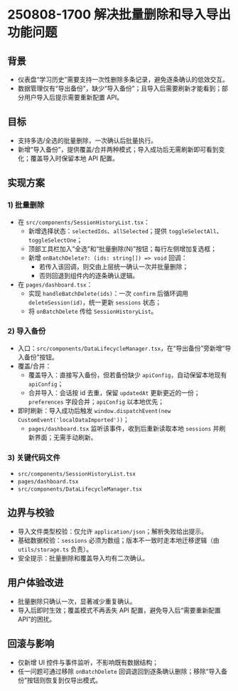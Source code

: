# 250808-1700 解决批量删除和导入导出功能问题

## 背景
- 仪表盘“学习历史”需要支持一次性删除多条记录，避免逐条确认的低效交互。
- 数据管理仅有“导出备份”，缺少“导入备份”；且导入后需要刷新才能看到；部分用户导入后提示需要重新配置 API。

## 目标
- 支持多选/全选的批量删除，一次确认后批量执行。
- 新增“导入备份”，提供覆盖/合并两种模式；导入成功后无需刷新即可看到变化；覆盖导入时保留本地 API 配置。

## 实现方案
### 1) 批量删除
- 在 `src/components/SessionHistoryList.tsx`：
  - 新增选择状态：`selectedIds`、`allSelected`；提供 `toggleSelectAll`、`toggleSelectOne`；
  - 顶部工具栏加入“全选”和“批量删除(N)”按钮；每行左侧增加复选框；
  - 新增 `onBatchDelete?: (ids: string[]) => void` 回调：
    - 若传入该回调，则交由上层统一确认一次并批量删除；
    - 否则回退到组件内的逐条确认逻辑。
- 在 `pages/dashboard.tsx`：
  - 实现 `handleBatchDelete(ids)`：一次 `confirm` 后循环调用 `deleteSession(id)`，统一更新 `sessions` 状态；
  - 将 `onBatchDelete` 传给 `SessionHistoryList`。

### 2) 导入备份
- 入口：`src/components/DataLifecycleManager.tsx`，在“导出备份”旁新增“导入备份”按钮。
- 覆盖/合并：
  - 覆盖导入：直接写入备份，但若备份缺少 `apiConfig`，自动保留本地现有 `apiConfig`；
  - 合并导入：会话按 id 去重，保留 `updatedAt` 更新更近的一份；`preferences` 字段合并；`apiConfig` 以本地优先；
- 即时刷新：导入成功后触发 `window.dispatchEvent(new CustomEvent('localDataImported'))`；
  - `pages/dashboard.tsx` 监听该事件，收到后重新读取本地 `sessions` 并刷新界面；无需手动刷新。

### 3) 关键代码文件
- `src/components/SessionHistoryList.tsx`
- `pages/dashboard.tsx`
- `src/components/DataLifecycleManager.tsx`

## 边界与校验
- 导入文件类型校验：仅允许 `application/json`；解析失败给出提示。
- 基础数据校验：`sessions` 必须为数组；版本不一致时走本地迁移逻辑（由 `utils/storage.ts` 负责）。
- 安全提示：批量删除和覆盖导入均有二次确认。

## 用户体验改进
- 批量删除只确认一次，显著减少重复确认。
- 导入后即时生效；覆盖模式不再丢失 API 配置，避免导入后“需要重新配置 API”的困扰。

## 回滚与影响
- 仅新增 UI 控件与事件监听，不影响既有数据结构；
- 任一问题可通过移除 `onBatchDelete` 回调退回到逐条确认删除；移除“导入备份”按钮则恢复到仅导出模式。

